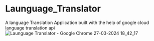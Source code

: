 # Launguage_Translator
A language Translation Application  built with the help of google cloud language translation api
![Launguage Translator - Google Chrome 27-03-2024 18_42_17](https://github.com/Chandu-49/Launguage_Translator/assets/95076681/c1699ee8-ba4b-488c-b82a-7b11ec3174e1)
